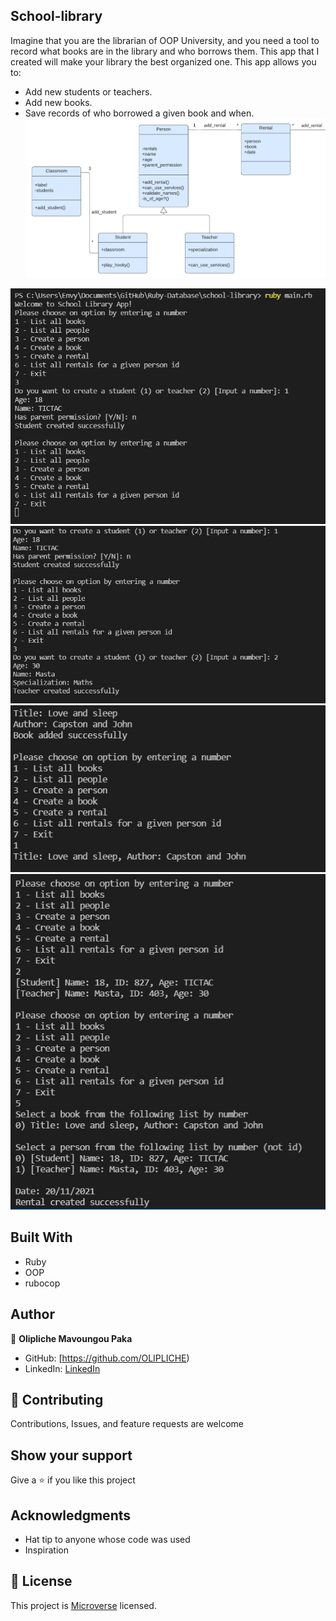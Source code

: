 ## School-library
Imagine that you are the librarian of OOP University, and you need a tool to record what books are in the library and who borrows them. This app that I created will make your library the best organized one. 
This app allows you to:
- Add new students or teachers.
- Add new books.
- Save records of who borrowed a given book and when.
![WebImages](./images/p0.JPG)

![WebImages](./images/p1.JPG)
![WebImages](./images/p2.JPG)
![WebImages](./images/p3.JPG)
![WebImages](./images/p4.JPG)
## Built With
- Ruby
- OOP
- rubocop

## Author
👤 **Olipliche Mavoungou Paka**
- GitHub: [https://github.com/OLIPLICHE)
- LinkedIn: [LinkedIn](https://www.linkedin.com/in/olipliche/)

## 🤝 Contributing
Contributions, Issues, and feature requests are welcome

## Show your support
Give a ⭐️ if you like this project
## Acknowledgments
- Hat tip to anyone whose code was used
- Inspiration

## 📝 License
This project is [Microverse](https://www.microverse.org/) licensed.
